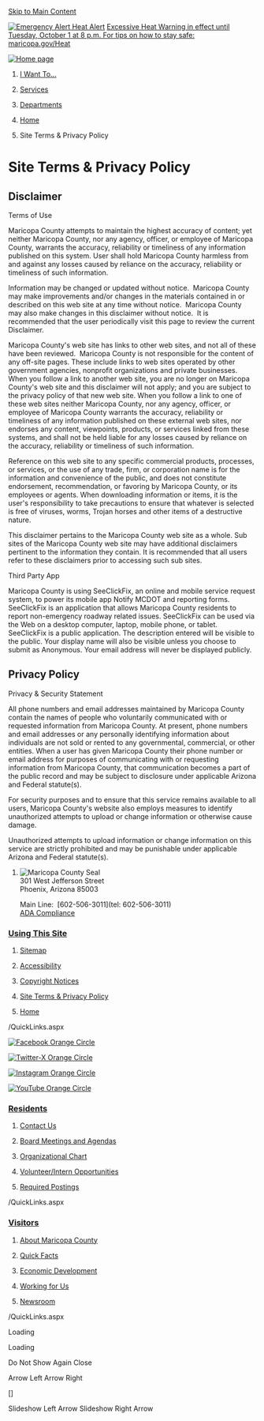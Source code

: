 [Skip to Main Content](#cccc423d86-1693-46ca-b5e3-ae7adbe76be8)

        

 [![Emergency Alert](/Common/Images/AlertCenter/alertBarBlink.svg) Heat Alert](http://www.maricopa.gov/heat) [Excessive Heat Warning in effect until Tuesday, October 1 at 8 p.m. For tips on how to stay safe: maricopa.gov/Heat](http://www.maricopa.gov/heat)

[![Home page](/ImageRepository/Document?documentID=80697)](https://www.maricopa.gov/)

 

1. [I Want To...](https://www.maricopa.gov/9/I-Want-To)
2. [Services](https://www.maricopa.gov/101/Services)
3. [Departments](https://www.maricopa.gov/27/Departments)

1. [Home](https://www.maricopa.gov/4/Home)
2. Site Terms & Privacy Policy

      

Site Terms & Privacy Policy
===========================

  

**Disclaimer** 
---------------

Terms of Use

Maricopa County attempts to maintain the highest accuracy of content; yet neither Maricopa County, nor any agency, officer, or employee of Maricopa County, warrants the accuracy, reliability or timeliness of any information published on this system. User shall hold Maricopa County harmless from and against any losses caused by reliance on the accuracy, reliability or timeliness of such information.

Information may be changed or updated without notice.  Maricopa County may make improvements and/or changes in the materials contained in or described on this web site at any time without notice.  Maricopa County may also make changes in this disclaimer without notice.  It is recommended that the user periodically visit this page to review the current Disclaimer.

Maricopa County's web site has links to other web sites, and not all of these have been reviewed.  Maricopa County is not responsible for the content of any off-site pages. These include links to web sites operated by other government agencies, nonprofit organizations and private businesses. When you follow a link to another web site, you are no longer on Maricopa County's web site and this disclaimer will not apply; and you are subject to the privacy policy of that new web site. When you follow a link to one of these web sites neither Maricopa County, nor any agency, officer, or employee of Maricopa County warrants the accuracy, reliability or timeliness of any information published on these external web sites, nor endorses any content, viewpoints, products, or services linked from these systems, and shall not be held liable for any losses caused by reliance on the accuracy, reliability or timeliness of such information.

Reference on this web site to any specific commercial products, processes, or services, or the use of any trade, firm, or corporation name is for the information and convenience of the public, and does not constitute endorsement, recommendation, or favoring by Maricopa County, or its employees or agents. When downloading information or items, it is the user's responsibility to take precautions to ensure that whatever is selected is free of viruses, worms, Trojan horses and other items of a destructive nature.

This disclaimer pertains to the Maricopa County web site as a whole. Sub sites of the Maricopa County web site may have additional disclaimers pertinent to the information they contain. It is recommended that all users refer to these disclaimers prior to accessing such sub sites.

Third Party App

Maricopa County is using SeeClickFix, an online and mobile service request system, to power its mobile app Notify MCDOT and reporting forms. SeeClickFix is an application that allows Maricopa County residents to report non-emergency roadway related issues. SeeClickFix can be used via the Web on a desktop computer, laptop, mobile phone, or tablet. SeeClickFix is a public application. The description entered will be visible to the public. Your display name will also be visible unless you choose to submit as Anonymous. Your email address will never be displayed publicly.

  

**Privacy Policy**
------------------

Privacy & Security Statement

All phone numbers and email addresses maintained by Maricopa County contain the names of people who voluntarily communicated with or requested information from Maricopa County. At present, phone numbers and email addresses or any personally identifying information about individuals are not sold or rented to any governmental, commercial, or other entities. When a user has given Maricopa County their phone number or email address for purposes of communicating with or requesting information from Maricopa County, that communication becomes a part of the public record and may be subject to disclosure under applicable Arizona and Federal statute(s).  
  
For security purposes and to ensure that this service remains available to all users, Maricopa County's website also employs measures to identify unauthorized attempts to upload or change information or otherwise cause damage.  
  
Unauthorized attempts to upload information or change information on this service are strictly prohibited and may be punishable under applicable Arizona and Federal statute(s).

1. ![Maricopa County Seal](/ImageRepository/Document?documentID=51001 "Maricopa County Seal")  
    301 West Jefferson Street  
    Phoenix, Arizona 85003  
      
    Main Line:  [602-506-3011](tel: 602-506-3011)  
    [ADA Compliance](https://www.maricopa.gov/5728/ADA-Compliance)
    

### [Using This Site](https://www.maricopa.gov/QuickLinks.aspx?CID=555)

1. [Sitemap](https://www.maricopa.gov/sitemap)
    
2. [Accessibility](https://www.maricopa.gov/Accessibility)
    
3. [Copyright Notices](https://www.maricopa.gov/site/copyright)
    
4. [Site Terms & Privacy Policy](https://www.maricopa.gov/124/Privacy-Policy)
    
5. [Home](https://www.maricopa.gov/)
    

/QuickLinks.aspx

[![Facebook Orange Circle](/ImageRepository/Document?documentID=87799)](https://www.facebook.com/maricopacountyaz)

[![Twitter-X Orange Circle](/ImageRepository/Document?documentID=87801)](https://twitter.com/maricopacounty)

[![Instagram Orange Circle](/ImageRepository/Document?documentID=87797)](https://www.instagram.com/maricopacounty)

[![YouTube Orange Circle](/ImageRepository/Document?documentID=87803)](https://www.youtube.com/user/MaricopaVideo)

### [Residents](https://www.maricopa.gov/QuickLinks.aspx?CID=558)

1. [Contact Us](https://www.maricopa.gov/5342/Staff-by-Common-Requests)
    
2. [Board Meetings and Agendas](https://www.maricopa.gov/324/Board-of-Supervisors-Meeting-Information)
    
3. [Organizational Chart](https://www.maricopa.gov/DocumentCenter/View/13710/County-Organizational-Chart?bidId=)
    
4. [Volunteer/Intern Opportunities](https://www.maricopa.gov/3901/Employment-Initiatives)
    
5. [Required Postings](https://www.maricopa.gov/3872/Required-Postings)
    

/QuickLinks.aspx

### [Visitors](https://www.maricopa.gov/QuickLinks.aspx?CID=554)

1. [About Maricopa County](https://www.maricopa.gov/5289/Maricopa-County)
    
2. [Quick Facts](https://www.maricopa.gov/3598/About-Maricopa-County)
    
3. [Economic Development](https://www.maricopa.gov/1618/Economic-Development)
    
4. [Working for Us](https://www.maricopa.gov/3776/Human-Resources)
    
5. [Newsroom](https://www.maricopa.gov/5350/County-News)
    

/QuickLinks.aspx

Loading

Loading

Do Not Show Again Close

Arrow Left Arrow Right

\[\]

Slideshow Left Arrow Slideshow Right Arrow
